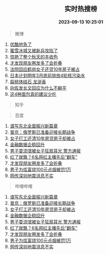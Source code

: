 <div align="center"><h2>实时热搜榜</h2><h4>2023-09-13 10:25:01</h4></div>

> 微博  

1. [优酷他急了](https://s.weibo.com/weibo?q=%23%E4%BC%98%E9%85%B7%E4%BB%96%E6%80%A5%E4%BA%86%23&t=31&band_rank=1&Refer=top)<br />
2. [蜜雪冰城又被新兵攻陷了](https://s.weibo.com/weibo?q=%23%E8%9C%9C%E9%9B%AA%E5%86%B0%E5%9F%8E%E5%8F%88%E8%A2%AB%E6%96%B0%E5%85%B5%E6%94%BB%E9%99%B7%E4%BA%86%23&t=31&band_rank=2&Refer=top)<br />
3. [惊艳了整个秋天的丰收色](https://s.weibo.com/weibo?q=%23%E6%83%8A%E8%89%B3%E4%BA%86%E6%95%B4%E4%B8%AA%E7%A7%8B%E5%A4%A9%E7%9A%84%E4%B8%B0%E6%94%B6%E8%89%B2%23&t=31&band_rank=3&Refer=top)<br />
4. [才发现朋友圈发多了会折叠](https://s.weibo.com/weibo?q=%23%E6%89%8D%E5%8F%91%E7%8E%B0%E6%9C%8B%E5%8F%8B%E5%9C%88%E5%8F%91%E5%A4%9A%E4%BA%86%E4%BC%9A%E6%8A%98%E5%8F%A0%23&t=31&band_rank=4&Refer=top)<br />
5. [法院回应鹤岗女子还贷10年房子被占](https://s.weibo.com/weibo?q=%23%E6%B3%95%E9%99%A2%E5%9B%9E%E5%BA%94%E9%B9%A4%E5%B2%97%E5%A5%B3%E5%AD%90%E8%BF%98%E8%B4%B710%E5%B9%B4%E6%88%BF%E5%AD%90%E8%A2%AB%E5%8D%A0%23&t=31&band_rank=5&Refer=top)<br />
6. [日本计划明年3月底前排放4轮核污染水](https://s.weibo.com/weibo?q=%23%E6%97%A5%E6%9C%AC%E8%AE%A1%E5%88%92%E6%98%8E%E5%B9%B43%E6%9C%88%E5%BA%95%E5%89%8D%E6%8E%92%E6%94%BE4%E8%BD%AE%E6%A0%B8%E6%B1%A1%E6%9F%93%E6%B0%B4%23&t=31&band_rank=6&Refer=top)<br />
7. [扁桃体结石 龙涎香](https://s.weibo.com/weibo?q=%E6%89%81%E6%A1%83%E4%BD%93%E7%BB%93%E7%9F%B3%20%E9%BE%99%E6%B6%8E%E9%A6%99&t=31&band_rank=7&Refer=top)<br />
8. [向佐发长文回应为什么不躺平](https://s.weibo.com/weibo?q=%23%E5%90%91%E4%BD%90%E5%8F%91%E9%95%BF%E6%96%87%E5%9B%9E%E5%BA%94%E4%B8%BA%E4%BB%80%E4%B9%88%E4%B8%8D%E8%BA%BA%E5%B9%B3%23&t=31&band_rank=8&Refer=top)<br />
9. [这4种面包真的建议少吃](https://s.weibo.com/weibo?q=%E8%BF%994%E7%A7%8D%E9%9D%A2%E5%8C%85%E7%9C%9F%E7%9A%84%E5%BB%BA%E8%AE%AE%E5%B0%91%E5%90%83&t=31&band_rank=9&Refer=top)<br />

> 知乎  


> 百度  

1. [谱写东北全面振兴新篇章](https://www.baidu.com/s?wd=%E8%B0%B1%E5%86%99%E4%B8%9C%E5%8C%97%E5%85%A8%E9%9D%A2%E6%8C%AF%E5%85%B4%E6%96%B0%E7%AF%87%E7%AB%A0&sa=fyb_news&rsv_dl=fyb_news)<br />
2. [普京：俄罗斯已准备迎接长期战争](https://www.baidu.com/s?wd=%E6%99%AE%E4%BA%AC%EF%BC%9A%E4%BF%84%E7%BD%97%E6%96%AF%E5%B7%B2%E5%87%86%E5%A4%87%E8%BF%8E%E6%8E%A5%E9%95%BF%E6%9C%9F%E6%88%98%E4%BA%89&sa=fyb_news&rsv_dl=fyb_news)<br />
3. [女子打工还清10年房贷房子却被占](https://www.baidu.com/s?wd=%E5%A5%B3%E5%AD%90%E6%89%93%E5%B7%A5%E8%BF%98%E6%B8%8510%E5%B9%B4%E6%88%BF%E8%B4%B7%E6%88%BF%E5%AD%90%E5%8D%B4%E8%A2%AB%E5%8D%A0&sa=fyb_news&rsv_dl=fyb_news)<br />
4. [金融数据企稳回升](https://www.baidu.com/s?wd=%E9%87%91%E8%9E%8D%E6%95%B0%E6%8D%AE%E4%BC%81%E7%A8%B3%E5%9B%9E%E5%8D%87&sa=fyb_news&rsv_dl=fyb_news)<br />
5. [男子耍流氓被女子狂扇耳光 警方通报](https://www.baidu.com/s?wd=%E7%94%B7%E5%AD%90%E8%80%8D%E6%B5%81%E6%B0%93%E8%A2%AB%E5%A5%B3%E5%AD%90%E7%8B%82%E6%89%87%E8%80%B3%E5%85%89+%E8%AD%A6%E6%96%B9%E9%80%9A%E6%8A%A5&sa=fyb_news&rsv_dl=fyb_news)<br />
6. [红了就飘？6名网红主播先后“翻车”](https://www.baidu.com/s?wd=%E7%BA%A2%E4%BA%86%E5%B0%B1%E9%A3%98%EF%BC%9F6%E5%90%8D%E7%BD%91%E7%BA%A2%E4%B8%BB%E6%92%AD%E5%85%88%E5%90%8E%E2%80%9C%E7%BF%BB%E8%BD%A6%E2%80%9D&sa=fyb_news&rsv_dl=fyb_news)<br />
7. [才发现朋友圈发多了会折叠](https://www.baidu.com/s?wd=%E6%89%8D%E5%8F%91%E7%8E%B0%E6%9C%8B%E5%8F%8B%E5%9C%88%E5%8F%91%E5%A4%9A%E4%BA%86%E4%BC%9A%E6%8A%98%E5%8F%A0&sa=fyb_news&rsv_dl=fyb_news)<br />
8. [男子为炫富烧100元点烟被罚1万](https://www.baidu.com/s?wd=%E7%94%B7%E5%AD%90%E4%B8%BA%E7%82%AB%E5%AF%8C%E7%83%A7100%E5%85%83%E7%82%B9%E7%83%9F%E8%A2%AB%E7%BD%9A1%E4%B8%87&sa=fyb_news&rsv_dl=fyb_news)<br />
9. [网传深圳地震消息不实](https://www.baidu.com/s?wd=%E7%BD%91%E4%BC%A0%E6%B7%B1%E5%9C%B3%E5%9C%B0%E9%9C%87%E6%B6%88%E6%81%AF%E4%B8%8D%E5%AE%9E&sa=fyb_news&rsv_dl=fyb_news)<br />

> 哔哩哔哩  

1. [谱写东北全面振兴新篇章](https://www.baidu.com/s?wd=%E8%B0%B1%E5%86%99%E4%B8%9C%E5%8C%97%E5%85%A8%E9%9D%A2%E6%8C%AF%E5%85%B4%E6%96%B0%E7%AF%87%E7%AB%A0&sa=fyb_news&rsv_dl=fyb_news)<br />
2. [普京：俄罗斯已准备迎接长期战争](https://www.baidu.com/s?wd=%E6%99%AE%E4%BA%AC%EF%BC%9A%E4%BF%84%E7%BD%97%E6%96%AF%E5%B7%B2%E5%87%86%E5%A4%87%E8%BF%8E%E6%8E%A5%E9%95%BF%E6%9C%9F%E6%88%98%E4%BA%89&sa=fyb_news&rsv_dl=fyb_news)<br />
3. [女子打工还清10年房贷房子却被占](https://www.baidu.com/s?wd=%E5%A5%B3%E5%AD%90%E6%89%93%E5%B7%A5%E8%BF%98%E6%B8%8510%E5%B9%B4%E6%88%BF%E8%B4%B7%E6%88%BF%E5%AD%90%E5%8D%B4%E8%A2%AB%E5%8D%A0&sa=fyb_news&rsv_dl=fyb_news)<br />
4. [金融数据企稳回升](https://www.baidu.com/s?wd=%E9%87%91%E8%9E%8D%E6%95%B0%E6%8D%AE%E4%BC%81%E7%A8%B3%E5%9B%9E%E5%8D%87&sa=fyb_news&rsv_dl=fyb_news)<br />
5. [男子耍流氓被女子狂扇耳光 警方通报](https://www.baidu.com/s?wd=%E7%94%B7%E5%AD%90%E8%80%8D%E6%B5%81%E6%B0%93%E8%A2%AB%E5%A5%B3%E5%AD%90%E7%8B%82%E6%89%87%E8%80%B3%E5%85%89+%E8%AD%A6%E6%96%B9%E9%80%9A%E6%8A%A5&sa=fyb_news&rsv_dl=fyb_news)<br />
6. [红了就飘？6名网红主播先后“翻车”](https://www.baidu.com/s?wd=%E7%BA%A2%E4%BA%86%E5%B0%B1%E9%A3%98%EF%BC%9F6%E5%90%8D%E7%BD%91%E7%BA%A2%E4%B8%BB%E6%92%AD%E5%85%88%E5%90%8E%E2%80%9C%E7%BF%BB%E8%BD%A6%E2%80%9D&sa=fyb_news&rsv_dl=fyb_news)<br />
7. [才发现朋友圈发多了会折叠](https://www.baidu.com/s?wd=%E6%89%8D%E5%8F%91%E7%8E%B0%E6%9C%8B%E5%8F%8B%E5%9C%88%E5%8F%91%E5%A4%9A%E4%BA%86%E4%BC%9A%E6%8A%98%E5%8F%A0&sa=fyb_news&rsv_dl=fyb_news)<br />
8. [男子为炫富烧100元点烟被罚1万](https://www.baidu.com/s?wd=%E7%94%B7%E5%AD%90%E4%B8%BA%E7%82%AB%E5%AF%8C%E7%83%A7100%E5%85%83%E7%82%B9%E7%83%9F%E8%A2%AB%E7%BD%9A1%E4%B8%87&sa=fyb_news&rsv_dl=fyb_news)<br />
9. [网传深圳地震消息不实](https://www.baidu.com/s?wd=%E7%BD%91%E4%BC%A0%E6%B7%B1%E5%9C%B3%E5%9C%B0%E9%9C%87%E6%B6%88%E6%81%AF%E4%B8%8D%E5%AE%9E&sa=fyb_news&rsv_dl=fyb_news)<br />
